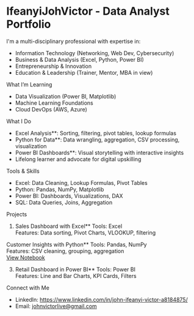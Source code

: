 # IfeanyiJohVictor - Data Analyst Portfolio

I'm a multi-disciplinary professional with expertise in:
- Information Technology (Networking, Web Dev, Cybersecurity)
- Business & Data Analysis (Excel, Python, Power BI)
- Entrepreneurship & Innovation
- Education & Leadership (Trainer, Mentor, MBA in view)
  
What I’m Learning
- Data Visualization (Power BI, Matplotlib)
- Machine Learning Foundations
- Cloud DevOps (AWS, Azure)
 
 What I Do
- Excel Analysis**: Sorting, filtering, pivot tables, lookup formulas
- Python for Data**: Data wrangling, aggregation, CSV processing, visualization
- Power BI Dashboards**: Visual storytelling with interactive insights
- Lifelong learner and advocate for digital upskilling

Tools & Skills
- Excel: Data Cleaning, Lookup Formulas, Pivot Tables
- Python: Pandas, NumPy, Matplotlib
- Power BI: Dashboards, Visualizations, DAX
- SQL: Data Queries, Joins, Aggregation



Projects
1. Sales Dashboard with Excel**
Tools: Excel  
Features: Data sorting, Pivot Charts, VLOOKUP, filtering  


Customer Insights with Python**
Tools: Pandas, NumPy  
Features: CSV cleaning, grouping, aggregation  
[View Notebook](link-to-jupyter-notebook-or-Google-Colab)


3. Retail Dashboard in Power BI**
Tools: Power BI  
Features: Line and Bar Charts, KPI Cards, Filters  


Connect with Me
- LinkedIn: https://www.linkedin.com/in/john-ifeanyi-victor-a8184875/
- Email: johnvictorlive@gmail.com

